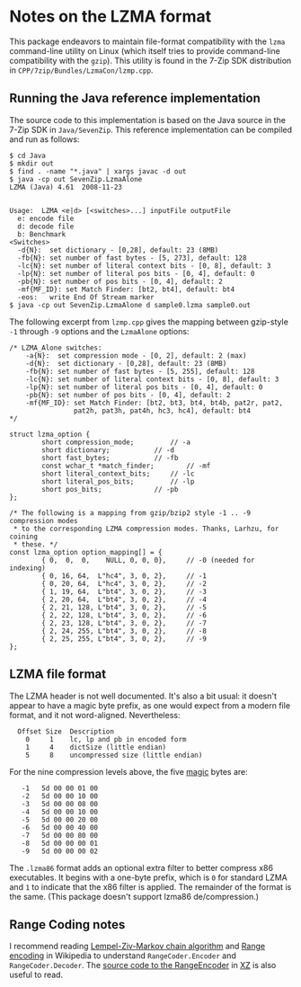 # Notes on the LZMA format

This package endeavors to maintain file-format compatibility with the
`lzma` command-line utility on Linux (which itself tries to provide
command-line compatibility with the `gzip`).  This utility is
found in the 7-Zip SDK distribution in `CPP/7zip/Bundles/LzmaCon/lzmp.cpp`.

## Running the Java reference implementation

The source code to this implementation is based on the Java source
in the 7-Zip SDK in `Java/SevenZip`.  This reference implementation can
be compiled and run as follows:

```
$ cd Java
$ mkdir out
$ find . -name "*.java" | xargs javac -d out
$ java -cp out SevenZip.LzmaAlone
LZMA (Java) 4.61  2008-11-23


Usage:  LZMA <e|d> [<switches>...] inputFile outputFile
  e: encode file
  d: decode file
  b: Benchmark
<Switches>
  -d{N}:  set dictionary - [0,28], default: 23 (8MB)
  -fb{N}: set number of fast bytes - [5, 273], default: 128
  -lc{N}: set number of literal context bits - [0, 8], default: 3
  -lp{N}: set number of literal pos bits - [0, 4], default: 0
  -pb{N}: set number of pos bits - [0, 4], default: 2
  -mf{MF_ID}: set Match Finder: [bt2, bt4], default: bt4
  -eos:   write End Of Stream marker
$ java -cp out SevenZip.LzmaAlone d sample0.lzma sample0.out
```

The following excerpt from `lzmp.cpp` gives the mapping between gzip-style
`-1` through `-9` options and the `LzmaAlone` options:

```
/* LZMA_Alone switches:
    -a{N}:  set compression mode - [0, 2], default: 2 (max)
    -d{N}:  set dictionary - [0,28], default: 23 (8MB)
    -fb{N}: set number of fast bytes - [5, 255], default: 128
    -lc{N}: set number of literal context bits - [0, 8], default: 3
    -lp{N}: set number of literal pos bits - [0, 4], default: 0
    -pb{N}: set number of pos bits - [0, 4], default: 2
    -mf{MF_ID}: set Match Finder: [bt2, bt3, bt4, bt4b, pat2r, pat2,
                pat2h, pat3h, pat4h, hc3, hc4], default: bt4
*/

struct lzma_option {
        short compression_mode;			// -a
        short dictionary;			// -d
        short fast_bytes;			// -fb
        const wchar_t *match_finder;		// -mf
        short literal_context_bits;		// -lc
        short literal_pos_bits;			// -lp
        short pos_bits;				// -pb
};

/* The following is a mapping from gzip/bzip2 style -1 .. -9 compression modes
 * to the corresponding LZMA compression modes. Thanks, Larhzu, for coining
 * these. */
const lzma_option option_mapping[] = {
        { 0,  0,  0,    NULL, 0, 0, 0},		// -0 (needed for indexing)
        { 0, 16, 64,  L"hc4", 3, 0, 2},		// -1
        { 0, 20, 64,  L"hc4", 3, 0, 2},		// -2
        { 1, 19, 64,  L"bt4", 3, 0, 2},		// -3
        { 2, 20, 64,  L"bt4", 3, 0, 2},		// -4
        { 2, 21, 128, L"bt4", 3, 0, 2},		// -5
        { 2, 22, 128, L"bt4", 3, 0, 2},		// -6
        { 2, 23, 128, L"bt4", 3, 0, 2},		// -7
        { 2, 24, 255, L"bt4", 3, 0, 2},		// -8
        { 2, 25, 255, L"bt4", 3, 0, 2},		// -9
};
```

## LZMA file format

The LZMA header is not well documented.  It's also a bit usual: it doesn't
appear to have a magic byte prefix, as one would expect from a modern file
format, and it not word-aligned.  Nevertheless:

```
  Offset Size  Description
    0     1    lc, lp and pb in encoded form
    1     4    dictSize (little endian)
    5     8    uncompressed size (little endian)
```
For the nine compression levels above, the five
[magic](http://en.wikipedia.org/wiki/List_of_file_signatures) bytes are:
```
   -1   5d 00 00 01 00
   -2   5d 00 00 10 00
   -3   5d 00 00 08 00
   -4   5d 00 00 10 00
   -5   5d 00 00 20 00
   -6   5d 00 00 40 00
   -7   5d 00 00 80 00
   -8   5d 00 00 00 01
   -9   5d 00 00 00 02
```

The `.lzma86` format adds an optional extra filter to better compress x86
executables.  It begins with a one-byte prefix, which is `0` for standard LZMA
and `1` to indicate that the x86 filter is applied.  The remainder of the
format is the same. (This package doesn't support lzma86 de/compression.)

## Range Coding notes

I recommend reading
[Lempel-Ziv-Markov chain algorithm](http://en.wikipedia.org/wiki/Lempel%E2%80%93Ziv%E2%80%93Markov_chain_algorithm)
and [Range encoding](http://en.wikipedia.org/wiki/Range_encoding) in
Wikipedia to understand `RangeCoder.Encoder` and `RangeCoder.Decoder`.
The
[source code to the RangeEncoder](http://git.tukaani.org/?p=xz-java.git;a=blob;f=src/org/tukaani/xz/rangecoder/RangeEncoder.java)
in [XZ](http://en.wikipedia.org/wiki/Xz) is also useful to read.
